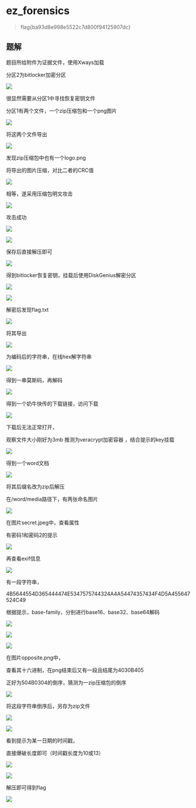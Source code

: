 # ez\_forensics

> flag{ba93d8e998e5522c7d800f94125907dc}
## 题解

题目所给附件为证据文件，使用Xways加载

分区2为bitlocker加密分区

![](image/image_e-jgeDi3Rb.png)

很显然需要从分区1中寻找恢复密钥文件

分区1有两个文件，一个zip压缩包和一个png图片

![](image/image_lx_9v078gu.png)

将这两个文件导出

![](image/image_CiEd5jEpne.png)

发现zip压缩包中也有一个logo.png

将导出的图片压缩，对比二者的CRC值

![](image/image_TkiIIS34BM.png)

相等，遂采用压缩包明文攻击

![](image/image_poDBQxNep4.png)

攻击成功

![](image/image_jpiuT7LvI3.png)

![](image/image_BgOuahFTaO.png)

保存后直接解压即可

![](image/image_WTjnAvvAF_.png)

得到bitlocker恢复密钥，挂载后使用DiskGenius解密分区

![](image/image_GdrtjjHYGS.png)

![](image/image_rvAjdG0aLZ.png)

解密后发现flag.txt

![](image/image_2qyxUBUXCK.png)

将其导出

![](image/image_mdc5qjAmgm.png)

为编码后的字符串，在线hex解字符串

![](image/image_7_w59xyznB.png)

得到一串莫斯码，再解码

![](image/image_MxgH8gcv5u.png)

得到一个奶牛快传的下载链接，访问下载

![](image/image_QSOURMGRZG.png)

下载后无法正常打开，

观察文件大小刚好为3mb 推测为veracrypt加密容器 ，结合提示的key挂载 

![](image/image_Zg3UVBt_C2.png)

得到一个word文档

![](image/image_JoIGMr01L4.png)

将其后缀名改为zip后解压

在/word/media路径下，有两张命名图片

![](image/image_FUMvxzutMN.png)

在图片secret.jpeg中，查看属性

有密码1和密码2的提示

![](image/image_2OF81SPzuS.png)

再查看exif信息

![](image/image_HsYwSBZoQn.png)

有一段字符串，

4B5644554D365444474E5347575744324A4A54474357434F4D5A455647524C49

根据提示，base-family，分别进行base16、base32、base64解码

![](image/image_BwrXbzdStm.png)

![](image/image_VJB6utnxxJ.png)

![](image/image_7LZlp9G5Nl.png)

在图片opposite.png中，

查看其十六进制，在png结束后又有一段且结尾为4030B405

正好为504B0304的倒序，猜测为一zip压缩包的倒序

![](image/image_yLsMZR3wj-.png)

将这段字符串倒序后，另存为zip文件

![](image/image_wPEpboxZ8q.png)

![](image/image_rYsHwkAsr9.png)

看到提示为某一日期的时间戳，

直接爆破长度即可（时间戳长度为10或13）

![](image/image_lUX0i5TQWw.png)

![](image/image_Q2sF2Kqqna.png)

解压即可得到flag

![](image/image_GrW9iwLGKT.png)

